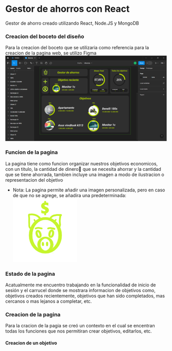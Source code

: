# Gestor de ahorros con React

Gestor de ahorro creado utilizando React, Node.JS y MongoDB

### Creacion del boceto del diseño

Para la creacion del boceto que se utilizaria como referencia para la creacion de la pagina web, se utilizo Figma
![FigmaBoceto](./readmeImages/figmaBoceto.png)

### Funcion de la pagina

La pagina tiene como funcion organizar nuestros objetivos economicos, con un titulo, la cantidad de dinero💸 que se necesita ahorrar y la cantidad que se tiene ahorrada, tambien incluye una imagen a modo de ilustracion o representacion del objetivo

- Nota: La pagina permite añadir una imagen personalizada, pero en caso de que no se agrege, se añadira una predeterminada:
  ![ImagenDefault](./public/logo.png)

### Estado de la pagina

Acatualmente me encuentro trabajando en la funcionalidad de inicio de sesión y el carrucel donde se mostrara informacion de objetivos como, objetivos creados recientemente, objetivos que han sido completados, mas cercanos o mas lejanos a completar, etc.

### Creacion de la pagina

Para la cracion de la pagia se creó un contexto en el cual se encentran todas los funciones que nos permitiran crear objetivos, editarlos, etc.

#### Creacion de un objetivo

